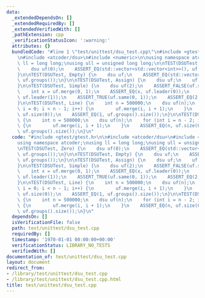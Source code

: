 ```yaml
---
data:
  _extendedDependsOn: []
  _extendedRequiredBy: []
  _extendedVerifiedWith: []
  _pathExtension: cpp
  _verificationStatusIcon: ':warning:'
  attributes: {}
  bundledCode: "#line 1 \"test/unittest/dsu_test.cpp\"\n#include <gtest/gtest.h>\n\
    \n#include <atcoder/dsu>\n#include <numeric>\n\nusing namespace atcoder;\nusing\
    \ ll = long long;\nusing ull = unsigned long long;\n\nTEST(DSUTest, Zero) {\n\
    \    dsu uf(0);\n    ASSERT_EQ(std::vector<std::vector<int>>(), uf.groups());\n\
    }\n\nTEST(DSUTest, Empty) {\n    dsu uf;\n    ASSERT_EQ(std::vector<std::vector<int>>(),\
    \ uf.groups());\n}\n\nTEST(DSUTest, Assign) {\n    dsu uf;\n    uf = dsu(10);\n\
    }\n\nTEST(DSUTest, Simple) {\n    dsu uf(2);\n    ASSERT_FALSE(uf.same(0, 1));\n\
    \    int x = uf.merge(0, 1);\n    ASSERT_EQ(x, uf.leader(0));\n    ASSERT_EQ(x,\
    \ uf.leader(1));\n    ASSERT_TRUE(uf.same(0, 1));\n    ASSERT_EQ(2, uf.size(0));\n\
    }\n\nTEST(DSUTest, Line) {\n    int n = 500000;\n    dsu uf(n);\n    for (int\
    \ i = 0; i < n - 1; i++) {\n        uf.merge(i, i + 1);\n    }\n    ASSERT_EQ(n,\
    \ uf.size(0));\n    ASSERT_EQ(1, uf.groups().size());\n}\n\nTEST(DSUTest, LineReverse)\
    \ {\n    int n = 500000;\n    dsu uf(n);\n    for (int i = n - 2; i >= 0; i--)\
    \ {\n        uf.merge(i, i + 1);\n    }\n    ASSERT_EQ(n, uf.size(0));\n    ASSERT_EQ(1,\
    \ uf.groups().size());\n}\n"
  code: "#include <gtest/gtest.h>\n\n#include <atcoder/dsu>\n#include <numeric>\n\n\
    using namespace atcoder;\nusing ll = long long;\nusing ull = unsigned long long;\n\
    \nTEST(DSUTest, Zero) {\n    dsu uf(0);\n    ASSERT_EQ(std::vector<std::vector<int>>(),\
    \ uf.groups());\n}\n\nTEST(DSUTest, Empty) {\n    dsu uf;\n    ASSERT_EQ(std::vector<std::vector<int>>(),\
    \ uf.groups());\n}\n\nTEST(DSUTest, Assign) {\n    dsu uf;\n    uf = dsu(10);\n\
    }\n\nTEST(DSUTest, Simple) {\n    dsu uf(2);\n    ASSERT_FALSE(uf.same(0, 1));\n\
    \    int x = uf.merge(0, 1);\n    ASSERT_EQ(x, uf.leader(0));\n    ASSERT_EQ(x,\
    \ uf.leader(1));\n    ASSERT_TRUE(uf.same(0, 1));\n    ASSERT_EQ(2, uf.size(0));\n\
    }\n\nTEST(DSUTest, Line) {\n    int n = 500000;\n    dsu uf(n);\n    for (int\
    \ i = 0; i < n - 1; i++) {\n        uf.merge(i, i + 1);\n    }\n    ASSERT_EQ(n,\
    \ uf.size(0));\n    ASSERT_EQ(1, uf.groups().size());\n}\n\nTEST(DSUTest, LineReverse)\
    \ {\n    int n = 500000;\n    dsu uf(n);\n    for (int i = n - 2; i >= 0; i--)\
    \ {\n        uf.merge(i, i + 1);\n    }\n    ASSERT_EQ(n, uf.size(0));\n    ASSERT_EQ(1,\
    \ uf.groups().size());\n}\n"
  dependsOn: []
  isVerificationFile: false
  path: test/unittest/dsu_test.cpp
  requiredBy: []
  timestamp: '1970-01-01 00:00:00+00:00'
  verificationStatus: LIBRARY_NO_TESTS
  verifiedWith: []
documentation_of: test/unittest/dsu_test.cpp
layout: document
redirect_from:
- /library/test/unittest/dsu_test.cpp
- /library/test/unittest/dsu_test.cpp.html
title: test/unittest/dsu_test.cpp
---
```

